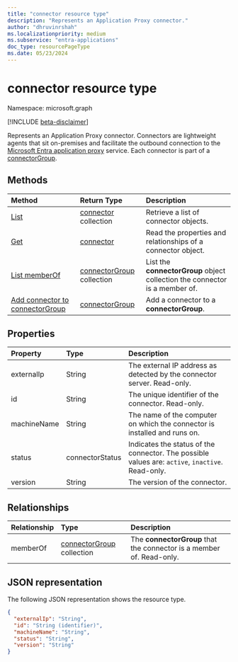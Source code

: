 ```yaml
---
title: "connector resource type"
description: "Represents an Application Proxy connector."
author: "dhruvinrshah"
ms.localizationpriority: medium
ms.subservice: "entra-applications"
doc_type: resourcePageType
ms.date: 05/23/2024
---
```


# connector resource type

Namespace: microsoft.graph

[!INCLUDE [beta-disclaimer](../../includes/beta-disclaimer.md)]

Represents an Application Proxy connector. Connectors are lightweight agents that sit on-premises and facilitate the outbound connection to the [Microsoft Entra application proxy](/azure/active-directory/app-proxy/what-is-application-proxy) service. Each connector is part of a [connectorGroup](connectorgroup.md).

## Methods

| Method       | Return Type | Description |
|:-------------|:------------|:------------|
| [List](../api/connector-list.md) | [connector](connector.md) collection | Retrieve a list of connector objects. |
| [Get](../api/connector-get.md) | [connector](connector.md) | Read the properties and relationships of a connector object. |
| [List memberOf](../api/connector-list-memberof.md) | [connectorGroup](connectorgroup.md) collection | List the **connectorGroup** object collection the connector is a member of. |
| [Add connector to connectorGroup](../api/connector-post-memberof.md)| [connectorGroup](connectorgroup.md) | Add a connector to a **connectorGroup**. |


## Properties
| Property     | Type        | Description |
|:-------------|:------------|:------------|
|externalIp|String| The external IP address as detected by the connector server. Read-only. |
|id|String| The unique identifier of the connector. Read-only. |
|machineName|String| The name of the computer on which the connector is installed and runs on. |
|status|connectorStatus| Indicates the status of the connector. The possible values are: `active`, `inactive`. Read-only. |
|version|String|The version of the connector.|

## Relationships
| Relationship | Type	|Description|
|:---------------|:--------|:----------|
|memberOf|[connectorGroup](connectorgroup.md) collection| The **connectorGroup** that the connector is a member of. Read-only. |

## JSON representation

The following JSON representation shows the resource type.

<!-- {
  "blockType": "resource",
  "keyProperty":"id",
  "optionalProperties": [

  ],
  "@odata.type": "microsoft.graph.connector"
}-->

```json
{
  "externalIp": "String",
  "id": "String (identifier)",
  "machineName": "String",
  "status": "String",
  "version": "String"
}
```

<!-- uuid: 8fcb5dbc-d5aa-4681-8e31-b001d5168d79
2015-10-25 14:57:30 UTC -->
<!--
{
  "type": "#page.annotation",
  "description": "connector resource",
  "keywords": "",
  "section": "documentation",
  "tocPath": "",
  "suppressions": []
}
-->
